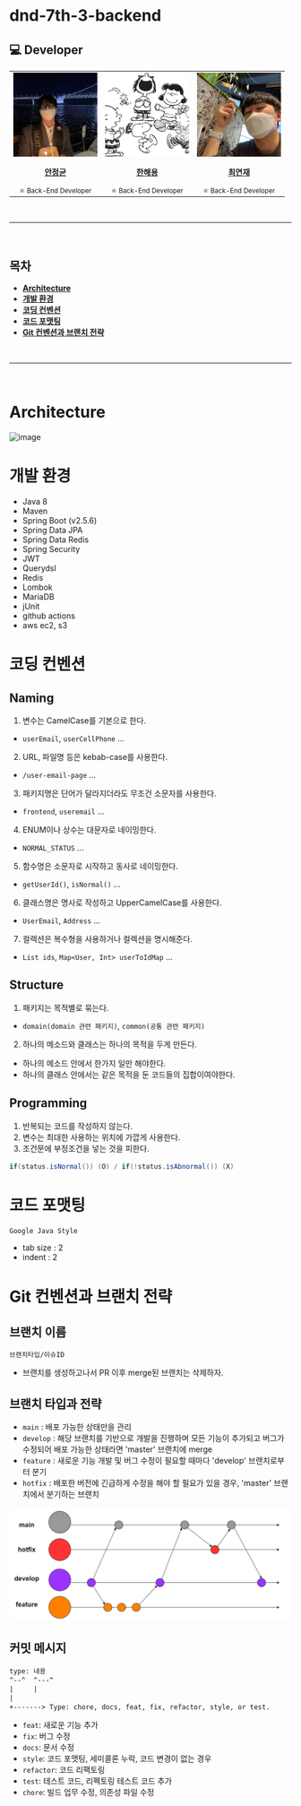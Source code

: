 # dnd-7th-3-backend

## 💻 Developer
<table>
  <tr>
      <td align="center"><a href="https://github.com/anjeongkyun"><img src="./images/anjeongkyun.jpeg" width="150x;" alt=""/><br /><p><b>안정균</b></p></a><small>⚛️ Back-End Developer</small></td>
    <td align="center"><a href="https://github.com/haeyonghahn"><img src="./images/haeyonghahn.jpeg" width="150x;" alt=""/><br /><p><b>한해용</b></p></a><small>⚛️ Back-End Developer</small></td>
    <td align="center"><a href="https://github.com/Amenable-C"><img src="./images/Amenable-C.jpeg" width="150px;" alt=""/><br /><p><b>최연재</b></p></a><small>⚛️ Back-End Developer</small></td>
  </tr> 
</table>

<br><hr><br>

## 목차
* **[Architecture](#Architecture)**
* **[개발 환경](#개발-환경)**
* **[코딩 컨벤션](#코딩-컨벤션)**
* **[코드 포맷팅](#코드-포맷팅)**
* **[Git 컨벤션과 브랜치 전략](#Git-컨벤션과-브랜치-전략)**

<br><hr><br>

# Architecture
![image](https://user-images.githubusercontent.com/97106584/179395355-c3f98ac1-7983-4a39-9397-f7ebb0831d3c.png)

# 개발 환경
* Java 8
* Maven
* Spring Boot (v2.5.6)
* Spring Data JPA
* Spring Data Redis
* Spring Security
* JWT
* Querydsl
* Redis
* Lombok
* MariaDB
* jUnit
* github actions
* aws ec2, s3

# 코딩 컨벤션
## Naming
1. 변수는 CamelCase를 기본으로 한다.
- `userEmail`, `userCellPhone` ...
2. URL, 파일명 등은 kebab-case를 사용한다.
- `/user-email-page` ...
3. 패키지명은 단어가 달라지더라도 무조건 소문자를 사용한다.
- `frontend`, `useremail` ...
4. ENUM이나 상수는 대문자로 네이밍한다.
- `NORMAL_STATUS` ...
5. 함수명은 소문자로 시작하고 동사로 네이밍한다.
- `getUserId()`, `isNormal()` ...
6. 클래스명은 명사로 작성하고 UpperCamelCase를 사용한다.
- `UserEmail`, `Address` ...
7. 컬렉션은 복수형을 사용하거나 컬렉션을 명시해준다.
- `List ids`, `Map<User, Int> userToIdMap` ...
## Structure
1. 패키지는 목적별로 묶는다.
- `domain(domain 관련 패키지)`, `common(공통 관련 패키지)`
2. 하나의 메소드와 클래스는 하나의 목적을 두게 만든다.
- 하나의 메소드 안에서 한가지 일만 해야한다.
- 하나의 클래스 안에서는 같은 목적을 둔 코드들의 집합이여야한다.
## Programming
1. 반복되는 코드를 작성하지 않는다.
2. 변수는 최대한 사용하는 위치에 가깝게 사용한다.
3. 조건문에 부정조건을 넣는 것을 피한다.
```java
if(status.isNormal()) (O) / if(!status.isAbnormal()) (X)
```

# 코드 포맷팅
`Google Java Style`
- tab size : 2
- indent : 2

# Git 컨벤션과 브랜치 전략
## 브랜치 이름
`브랜치타입/이슈ID`
- 브랜치를 생성하고나서 PR 이후 merge된 브랜치는 삭제하자.
## 브랜치 타입과 전략
- `main` : 배포 가능한 상태만을 관리
- `develop` : 해당 브랜치를 기반으로 개발을 진행하며 모든 기능이 추가되고 버그가 수정되어 배포 가능한 상태라면 'master' 브랜치에 merge
- `feature` : 새로운 기능 개발 및 버그 수정이 필요할 때마다 'develop' 브랜치로부터 분기
- `hotfix` : 배포한 버전에 긴급하게 수정을 해야 할 필요가 있을 경우, 'master' 브랜치에서 분기하는 브랜치

![gitflow](https://github.com/dnd-side-project/dnd-7th-3-backend/blob/develop/gitflow.PNG)

## 커밋 메시지
```
type: 내용
^--^  ^---^
|     |
|
+-------> Type: chore, docs, feat, fix, refactor, style, or test.
```
- `feat`: 새로운 기능 추가
- `fix`: 버그 수정
- `docs`: 문서 수정
- `style`: 코드 포맷팅, 세미콜론 누락, 코드 변경이 없는 경우
- `refactor`: 코드 리팩토링
- `test`: 테스트 코드, 리펙토링 테스트 코드 추가
- `chore`: 빌드 업무 수정, 의존성 파일 수정
